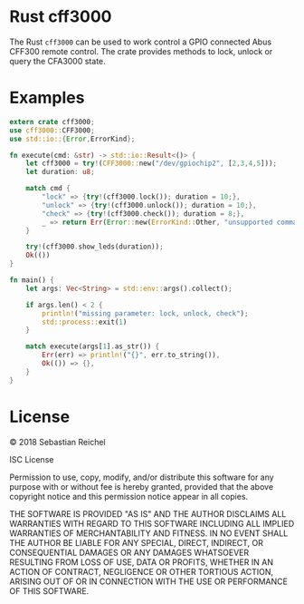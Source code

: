 Rust cff3000
============

The Rust `cff3000` can be used to work control a GPIO connected
Abus CFF300 remote control. The crate provides methods to lock,
unlock or query the CFA3000 state.

Examples
========

```rust
extern crate cff3000;
use cff3000::CFF3000;
use std::io::{Error,ErrorKind};

fn execute(cmd: &str) -> std::io::Result<()> {
    let cff3000 = try!(CFF3000::new("/dev/gpiochip2", [2,3,4,5]));
    let duration: u8;

    match cmd {
        "lock" => {try!(cff3000.lock()); duration = 10;},
        "unlock" => {try!(cff3000.unlock()); duration = 10;},
        "check" => {try!(cff3000.check()); duration = 8;},
        _ => return Err(Error::new(ErrorKind::Other, "unsupported command")),
    }

    try!(cff3000.show_leds(duration));
    Ok(())
}

fn main() {
    let args: Vec<String> = std::env::args().collect();

    if args.len() < 2 {
        println!("missing parameter: lock, unlock, check");
        std::process::exit(1)
    }

    match execute(args[1].as_str()) {
        Err(err) => println!("{}", err.to_string()),
        Ok(()) => {},
    }
}
```

License
=======

© 2018 Sebastian Reichel

ISC License

Permission to use, copy, modify, and/or distribute this software for
any purpose with or without fee is hereby granted, provided that the
above copyright notice and this permission notice appear in all copies.

THE SOFTWARE IS PROVIDED "AS IS" AND THE AUTHOR DISCLAIMS ALL WARRANTIES
WITH REGARD TO THIS SOFTWARE INCLUDING ALL IMPLIED WARRANTIES OF
MERCHANTABILITY AND FITNESS. IN NO EVENT SHALL THE AUTHOR BE LIABLE FOR
ANY SPECIAL, DIRECT, INDIRECT, OR CONSEQUENTIAL DAMAGES OR ANY DAMAGES
WHATSOEVER RESULTING FROM LOSS OF USE, DATA OR PROFITS, WHETHER IN AN
ACTION OF CONTRACT, NEGLIGENCE OR OTHER TORTIOUS ACTION, ARISING OUT OF
OR IN CONNECTION WITH THE USE OR PERFORMANCE OF THIS SOFTWARE.
